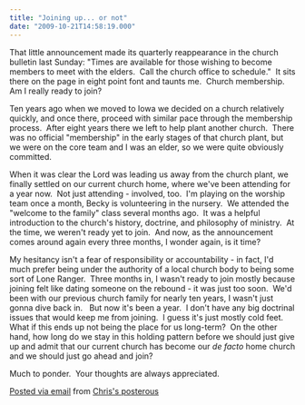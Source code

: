 ```yaml
---
title: "Joining up... or not"
date: "2009-10-21T14:58:19.000"
---
```


That little announcement made its quarterly reappearance in the church bulletin last Sunday: "Times are available for those wishing to become members to meet with the elders.  Call the church office to schedule."  It sits there on the page in eight point font and taunts me.  Church membership.  Am I really ready to join?

Ten years ago when we moved to Iowa we decided on a church relatively quickly, and once there, proceed with similar pace through the membership process.  After eight years there we left to help plant another church.  There was no official "membership" in the early stages of that church plant, but we were on the core team and I was an elder, so we were quite obviously committed. 

When it was clear the Lord was leading us away from the church plant, we finally settled on our current church home, where we've been attending for a year now.  Not just attending - involved, too.  I'm playing on the worship team once a month, Becky is volunteering in the nursery.  We attended the "welcome to the family" class several months ago.  It was a helpful introduction to the church's history, doctrine, and philosophy of ministry.  At the time, we weren't ready yet to join.  And now, as the announcement comes around again every three months, I wonder again, is it time?

My hesitancy isn't a fear of responsibility or accountability - in fact, I'd much prefer being under the authority of a local church body to being some sort of Lone Ranger.  Three months in, I wasn't ready to join mostly because joining felt like dating someone on the rebound - it was just too soon.  We'd been with our previous church family for nearly ten years, I wasn't just gonna dive back in.   But now it's been a year.  I don't have any big doctrinal issues that would keep me from joining.  I guess it's just mostly cold feet.  What if this ends up not being the place for us long-term?  On the other hand, how long do we stay in this holding pattern before we should just give up and admit that our current church has become our _de facto_ home church and we should just go ahead and join?

Much to ponder.  Your thoughts are always appreciated.

[Posted via email](http://posterous.com) from [Chris's posterous](http://chrishubbs.posterous.com/joining-up-or-not)
